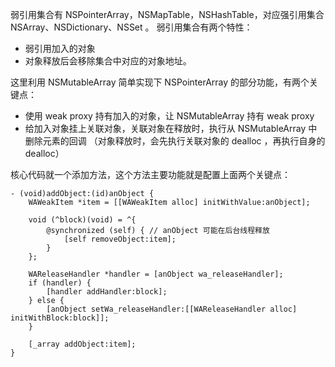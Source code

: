 弱引用集合有 NSPointerArray，NSMapTable，NSHashTable，对应强引用集合 NSArray、NSDictionary、NSSet 。	弱引用集合有两个特性： 

- 弱引用加入的对象
- 对象释放后会移除集合中对应的对象地址。

这里利用 NSMutableArray 简单实现下 NSPointerArray 的部分功能，有两个关键点：

- 使用 weak proxy 持有加入的对象，让 NSMutableArray 持有 weak proxy
- 给加入对象挂上关联对象，关联对象在释放时，执行从 NSMutableArray 中删除元素的回调 （对象释放时，会先执行关联对象的 dealloc ，再执行自身的 dealloc）

核心代码就一个添加方法，这个方法主要功能就是配置上面两个关键点：

```objc
- (void)addObject:(id)anObject {
    WAWeakItem *item = [[WAWeakItem alloc] initWithValue:anObject];
    
    void (^block)(void) = ^{
        @synchronized (self) { // anObject 可能在后台线程释放
            [self removeObject:item];
        }
    };
    
    WAReleaseHandler *handler = [anObject wa_releaseHandler];
    if (handler) {
        [handler addHandler:block];
    } else {
        [anObject setWa_releaseHandler:[[WAReleaseHandler alloc] initWithBlock:block]];
    }
    
    [_array addObject:item];
}
```
